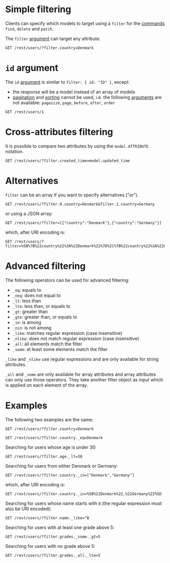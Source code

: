# Simple filtering

Clients can specify which models to target using a `filter` for the
[commands](../request/crud.md) `find`, `delete` and `patch`.

The `filter` [argument](../rpc/README.md#rpc) can target any attribute.

```HTTP
GET /rest/users/?filter.country=Denmark
```

# `id` argument

The `id` [argument](../rpc/README.md#rpc) is similar to `filter: { id: "ID" }`,
except:

- the response will be a model instead of an array of models
- [pagination](pagination.md) and [sorting](sorting.md) cannot
  be used, i.e. the following [arguments](../rpc/README.md#rpc) are not
  available: `pagesize`, `page`, `before`, `after`, `order`

```HTTP
GET /rest/users/1
```

# Cross-attributes filtering

It is possible to compare two attributes by using the `model.ATTRIBUTE`
notation.

```HTTP
GET /rest/users/?filter.created_time=model.updated_time
```

# Alternatives

`filter` can be an array if you want to specify alternatives ("or").

```HTTP
GET /rest/users/?filter.0.country=Denmark&filter.1.country=Germany
```

or using a JSON array:

```HTTP
GET /rest/users/?filter=[{"country":"Denmark"},{"country":"Germany"}]
```

which, after URI encoding is:

```HTTP
GET /rest/users/?filter=%5B%7B%22country%22%3A%22Denmark%22%7D%2C%7B%22country%22%3A%22Germany%22%7D%5D
```

# Advanced filtering

The following operators can be used for advanced filtering:

- `_eq`: equals to
- `_neq`: does not equal to
- `_lt`: less than
- `_lte`: less than, or equals to
- `_gt`: greater than
- `_gte`: greater than, or equals to
- `_in`: is among
- `_nin`: is not among
- `_like`: matches regular expression (case insensitive)
- `_nlike`: does not match regular expression (case insensitive)
- `_all`: all elements match the filter
- `_some`: at least some elements match the filter

`_like` and `_nlike` use regular expressions and are only available for
string attributes.

`_all` and `_some` are only available for array attributes and array attributes
can only use those operators. They take another filter object as input which
is applied on each element of the array.

# Examples

The following two examples are the same:

```HTTP
GET /rest/users/?filter.country=Denmark
```

```HTTP
GET /rest/users/?filter.country._eq=Denmark
```

Searching for users whose age is under 30:

```HTTP
GET /rest/users/?filter.age._lt=30
```

Searching for users from either Denmark or Germany:

```HTTP
GET /rest/users/?filter.country._in=["Denmark","Germany"]
```

which, after URI encoding is:

```HTTP
GET /rest/users/?filter.country._in=%5B%22Denmark%22,%22Germany%22%5D
```

Searching for users whose name starts with `B` (the regular expression must
also be URI encoded):

```HTTP
GET /rest/users/?filter.name._like=^B
```

Searching for users with at least one grade above 5:

```HTTP
GET /rest/users/?filter.grades._some._gt=5
```

Searching for users with no grade above 5:

```HTTP
GET /rest/users/?filter.grades._all._lte=5
```
